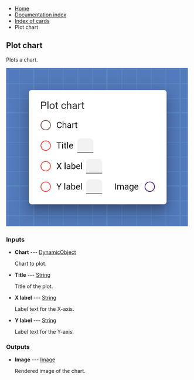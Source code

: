 <ul class="breadcrumb">
    <li><a href="">Home</a></li>
    <li><a href="documentation">Documentation index</a></li>
    <li><a href="cards/">Index of cards</a></li>
    <li>Plot chart</li>
</ul>

## Plot chart

Plots a chart.

!["Plot chart" card](assets/img/cards/plotChart.png)


### Inputs


* **Chart** --- [DynamicObject](types/DynamicObject)

  Chart to plot.

* **Title** --- [String](types/String)

  Title of the plot.

* **X label** --- [String](types/String)

  Label text for the X-axis.

* **Y label** --- [String](types/String)

  Label text for the Y-axis.





### Outputs


* **Image** --- [Image](types/Image)

  Rendered image of the chart.




